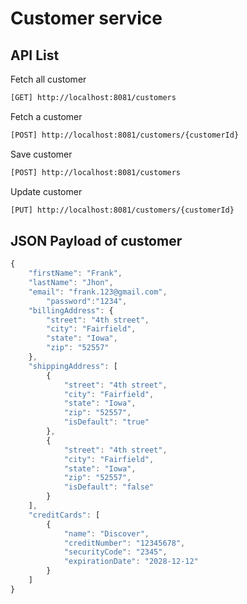 # Customer service

## API List

Fetch all customer
```bash
[GET] http://localhost:8081/customers 
```
Fetch a customer
```bash
[POST] http://localhost:8081/customers/{customerId}
```
Save customer
```bash
[POST] http://localhost:8081/customers 
```
Update customer
```bash
[PUT] http://localhost:8081/customers/{customerId}
```

## JSON Payload of customer

```JavaScript
{
    "firstName": "Frank",
    "lastName": "Jhon",
    "email": "frank.123@gmail.com",
        "password":"1234",
    "billingAddress": {
        "street": "4th street",
        "city": "Fairfield",
        "state": "Iowa",
        "zip": "52557"
    },
    "shippingAddress": [
        {
            "street": "4th street",
            "city": "Fairfield",
            "state": "Iowa",
            "zip": "52557",
            "isDefault": "true"
        },
        {
            "street": "4th street",
            "city": "Fairfield",
            "state": "Iowa",
            "zip": "52557",
            "isDefault": "false"
        }
    ],
    "creditCards": [
        {
            "name": "Discover",
            "creditNumber": "12345678",
            "securityCode": "2345",
            "expirationDate": "2028-12-12"
        }
    ]
}
```
